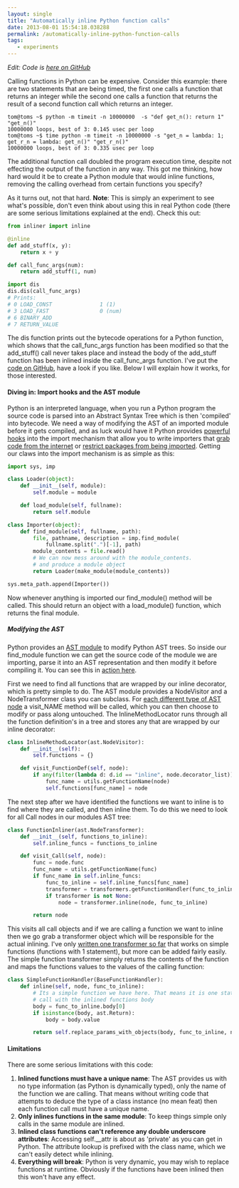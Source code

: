```yaml
---
layout: single
title: "Automatically inline Python function calls"
date: 2013-08-01 15:54:18.038288
permalink: /automatically-inline-python-function-calls
tags:
   - experiments
---
```


*Edit: Code is [here on GitHub](https://github.com/orf/inliner)*

Calling functions in Python can be expensive. Consider this example: there are two statements that are being timed, the first one calls a function that returns an integer while the second one calls a function that returns the result of a second function call which returns an integer. 

~~~~shell
tom@toms ~$ python -m timeit -n 10000000  -s "def get_n(): return 1" "get_n()"
10000000 loops, best of 3: 0.145 usec per loop
tom@toms ~$ time python -m timeit -n 10000000 -s "get_n = lambda: 1; get_r_n = lambda: get_n()" "get_r_n()"
10000000 loops, best of 3: 0.335 usec per loop
~~~~

The additional function call doubled the program execution time, despite not effecting the output of the function in any way. This got me thinking, how hard would it be to create a Python module that would inline functions, removing the calling overhead from certain functions you specify?

As it turns out, not that hard. **Note**: This is simply an experiment to see what's possible, don't even think about using this in real Python code (there are some serious limitations explained at the end). Check this out:

~~~~python
from inliner import inline

@inline
def add_stuff(x, y):
    return x + y

def call_func_args(num):
    return add_stuff(1, num)

import dis
dis.dis(call_func_args)
# Prints:
# 0 LOAD_CONST               1 (1)
# 3 LOAD_FAST                0 (num)
# 6 BINARY_ADD          
# 7 RETURN_VALUE        
~~~~

The dis function prints out the bytecode operations for a Python function, which shows that the call_func_args function has been modified so that the add_stuff() call never takes place and instead the body of the add_stuff function has been inlined inside the call_func_args function. I've put the [code on GitHub](https://github.com/orf/inliner), have a look if you like. Below I will explain how it works, for those interested.

#### Diving in: Import hooks and the AST module
Python is an interpreted language, when you run a Python program the source code is parsed into an Abstract Syntax Tree which is then 'compiled' into bytecode. We need a way of modifying the AST of an imported module before it gets compiled, and as luck would have it Python provides [powerful hooks](http://www.python.org/dev/peps/pep-0302/) into the import mechanism that allow you to write importers that [grab code from the internet](http://blog.dowski.com/2008/07/31/customizing-the-python-import-system/) or [restrict packages from being imported](http://journal.thobe.org/2008/07/simple-stuff-with-import-hooks-in.html). Getting our claws into the import mechanism is as simple as this:

~~~~python
import sys, imp

class Loader(object):
    def __init__(self, module):
        self.module = module

    def load_module(self, fullname):
        return self.module

class Importer(object):
    def find_module(self, fullname, path):
        file, pathname, description = imp.find_module(
            fullname.split(".")[-1], path)
        module_contents = file.read()
        # We can now mess around with the module_contents.
        # and produce a module object
        return Loader(make_module(module_contents))

sys.meta_path.append(Importer())
~~~~

Now whenever anything is imported our find_module() method will be called. This should return an object with a load_module() function, which returns the final module.

##### Modifying the AST
Python provides an [AST module](http://docs.python.org/3.4/library/ast.html) to modify Python AST trees. So inside our find_module function we can get the source code of the module we are importing, parse it into an AST representation and then modify it before compiling it. You can see this in [action here](https://github.com/orf/inliner/blob/master/inliner/import_hook.py#L24).

First we need to find all functions that are wrapped by our inline decorator, which is pretty simple to do. The AST module provides a NodeVisitor and a NodeTransformer class you can subclass. For [each different type of AST node](http://greentreesnakes.readthedocs.org/en/latest/nodes.html) a visit_NAME method will be called, which you can then choose to modify or pass along untouched. The InlineMethodLocator runs through all the function definition's in a tree and stores any that are wrapped by our inline decorator:

~~~~python
class InlineMethodLocator(ast.NodeVisitor):
    def __init__(self):
        self.functions = {}

    def visit_FunctionDef(self, node):
        if any(filter(lambda d: d.id == "inline", node.decorator_list)):
            func_name = utils.getFunctionName(node)
            self.functions[func_name] = node
~~~~

The next step after we have identified the functions we want to inline is to find where they are called, and then inline them. To do this we need to look for all Call nodes in our modules AST tree:

~~~~python
class FunctionInliner(ast.NodeTransformer):
    def __init__(self, functions_to_inline):
        self.inline_funcs = functions_to_inline

    def visit_Call(self, node):
        func = node.func
        func_name = utils.getFunctionName(func)
        if func_name in self.inline_funcs:
            func_to_inline = self.inline_funcs[func_name]
            transformer = transformers.getFunctionHandler(func_to_inline)
            if transformer is not None:
                node = transformer.inline(node, func_to_inline)

        return node
~~~~

This visits all call objects and if we are calling a function we want to inline then we go grab a transformer object which will be responsible for the actual inlining. I've only [written one transformer so far](https://github.com/orf/inliner/blob/master/inliner/transformers/SimpleFunctionHandler.py) that works on simple functions (functions with 1 statement), but more can be added fairly easily. The simple function transformer simply returns the contents of the function and maps the functions values to the values of the calling function:

~~~~python
class SimpleFunctionHandler(BaseFunctionHandler):
    def inline(self, node, func_to_inline):
        # Its a simple function we have here. That means it is one statement and we can simply replace the
        # call with the inlined functions body
        body = func_to_inline.body[0]
        if isinstance(body, ast.Return):
            body = body.value

        return self.replace_params_with_objects(body, func_to_inline, node)
~~~~

#### Limitations
There are some serious limitations with this code:
   
 1. **Inlined functions must have a unique name**: The AST provides us with no type information (as Python is dynamically typed), only the name of the function we are calling. That means without writing code that attempts to deduce the type of a class instance (no mean feat) then each function call must have a unique name.
 2. **Only inlines functions in the same module**: To keep things simple only calls in the same module are inlined.
 3. **Inlined class functions can't reference any double underscore attributes**: Accessing self.__attr is about as 'private' as you can get in Python. The attribute lookup is prefixed with the class name, which we can't easily detect while inlining.
 4. **Everything will break**: Python is very dynamic, you may wish to replace functions at runtime. Obviously if the functions have been inlined then this won't have any effect.
    